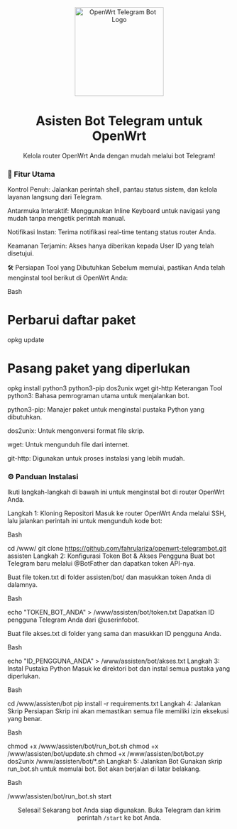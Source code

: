 <div align="center">
<img src="https://raw.githubusercontent.com/fahrulariza/openwrt-telegrambot/master/assets/logo.png" alt="OpenWrt Telegram Bot Logo" width="200"/>
<h1>Asisten Bot Telegram untuk OpenWrt</h1>
<p>Kelola router OpenWrt Anda dengan mudah melalui bot Telegram!</p>
</div>

### 🚀 Fitur Utama
<p> 
  Kontrol Penuh: Jalankan perintah shell, pantau status sistem, dan kelola layanan langsung dari Telegram.

  Antarmuka Interaktif: Menggunakan Inline Keyboard untuk navigasi yang mudah tanpa mengetik perintah manual.

  Notifikasi Instan: Terima notifikasi real-time tentang status router Anda.

  Keamanan Terjamin: Akses hanya diberikan kepada User ID yang telah disetujui.
</p>
🛠️ Persiapan
Tool yang Dibutuhkan
Sebelum memulai, pastikan Anda telah menginstal tool berikut di OpenWrt Anda:

Bash

# Perbarui daftar paket
opkg update

# Pasang paket yang diperlukan
opkg install python3 python3-pip dos2unix wget git-http
Keterangan Tool
python3: Bahasa pemrograman utama untuk menjalankan bot.

python3-pip: Manajer paket untuk menginstal pustaka Python yang dibutuhkan.

dos2unix: Untuk mengonversi format file skrip.

wget: Untuk mengunduh file dari internet.

git-http: Digunakan untuk proses instalasi yang lebih mudah.

### ⚙️ Panduan Instalasi
Ikuti langkah-langkah di bawah ini untuk menginstal bot di router OpenWrt Anda.
<p>
Langkah 1: Kloning Repositori
Masuk ke router OpenWrt Anda melalui SSH, lalu jalankan perintah ini untuk mengunduh kode bot:

Bash

cd /www/
git clone https://github.com/fahrulariza/openwrt-telegrambot.git assisten
Langkah 2: Konfigurasi Token Bot & Akses Pengguna
Buat bot Telegram baru melalui @BotFather dan dapatkan token API-nya.

Buat file token.txt di folder assisten/bot/ dan masukkan token Anda di dalamnya.

Bash

echo "TOKEN_BOT_ANDA" > /www/assisten/bot/token.txt
Dapatkan ID pengguna Telegram Anda dari @userinfobot.

Buat file akses.txt di folder yang sama dan masukkan ID pengguna Anda.

Bash

echo "ID_PENGGUNA_ANDA" > /www/assisten/bot/akses.txt
Langkah 3: Instal Pustaka Python
Masuk ke direktori bot dan instal semua pustaka yang diperlukan.

Bash

cd /www/assisten/bot
pip install -r requirements.txt
Langkah 4: Jalankan Skrip Persiapan
Skrip ini akan memastikan semua file memiliki izin eksekusi yang benar.

Bash

chmod +x /www/assisten/bot/run_bot.sh
chmod +x /www/assisten/bot/update.sh
chmod +x /www/assisten/bot/bot.py
dos2unix /www/assisten/bot/*.sh
Langkah 5: Jalankan Bot
Gunakan skrip run_bot.sh untuk memulai bot. Bot akan berjalan di latar belakang.

Bash

/www/assisten/bot/run_bot.sh start
</p>
<div align="center">
<p>Selesai! Sekarang bot Anda siap digunakan. Buka Telegram dan kirim perintah <code>/start</code> ke bot Anda.</p>
</div>

